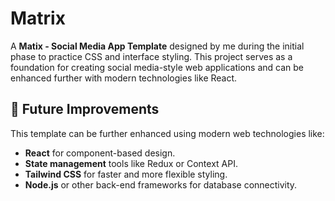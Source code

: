 # Matrix

A **Matix - Social Media App Template** designed by me during the initial phase to practice CSS and interface styling. This project serves as a foundation for creating social media-style web applications and can be enhanced further with modern technologies like React.

## 🚀 Future Improvements

This template can be further enhanced using modern web technologies like:

- **React** for component-based design.
- **State management** tools like Redux or Context API.
- **Tailwind CSS** for faster and more flexible styling.
- **Node.js** or other back-end frameworks for database connectivity.
